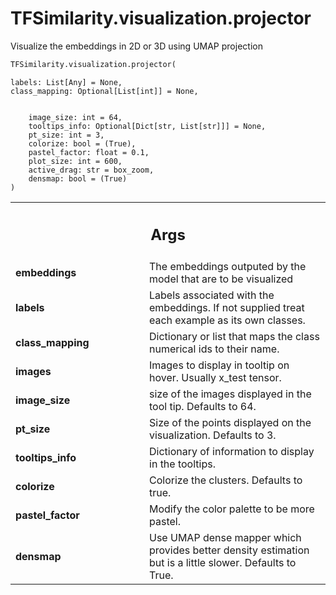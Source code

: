 # TFSimilarity.visualization.projector





Visualize the embeddings in 2D or 3D using UMAP projection

```python
TFSimilarity.visualization.projector(
```

    labels: List[Any] = None,
    class_mapping: Optional[List[int]] = None,
```

    image_size: int = 64,
    tooltips_info: Optional[Dict[str, List[str]]] = None,
    pt_size: int = 3,
    colorize: bool = (True),
    pastel_factor: float = 0.1,
    plot_size: int = 600,
    active_drag: str = box_zoom,
    densmap: bool = (True)
)
```



<!-- Placeholder for "Used in" -->


<!-- Tabular view -->
 <table class="responsive fixed orange">
<colgroup><col width="214px"><col></colgroup>
<tr><th colspan="2"><h2 class="add-link">Args</h2></th></tr>

<tr>
<td>
<b>embeddings</b>
</td>
<td>
The embeddings outputed by the model that
are to be visualized
</td>
</tr><tr>
<td>
<b>labels</b>
</td>
<td>
Labels associated with the embeddings. If not supplied treat
each example as its own classes.
</td>
</tr><tr>
<td>
<b>class_mapping</b>
</td>
<td>
Dictionary or list that maps the class numerical ids
to their name.
</td>
</tr><tr>
<td>
<b>images</b>
</td>
<td>
Images to display in tooltip on hover. Usually x_test tensor.
</td>
</tr><tr>
<td>
<b>image_size</b>
</td>
<td>
size of the images displayed in the tool tip.
Defaults to 64.
</td>
</tr><tr>
<td>
<b>pt_size</b>
</td>
<td>
Size of the points displayed on the visualization.
Defaults to 3.
</td>
</tr><tr>
<td>
<b>tooltips_info</b>
</td>
<td>
Dictionary of information to display in the tooltips.
</td>
</tr><tr>
<td>
<b>colorize</b>
</td>
<td>
Colorize the clusters. Defaults to true.
</td>
</tr><tr>
<td>
<b>pastel_factor</b>
</td>
<td>
Modify the color palette to be more pastel.
</td>
</tr><tr>
<td>
<b>densmap</b>
</td>
<td>
Use UMAP dense mapper which provides better density
estimation but is a little slower. Defaults to True.
</td>
</tr>
</table>

